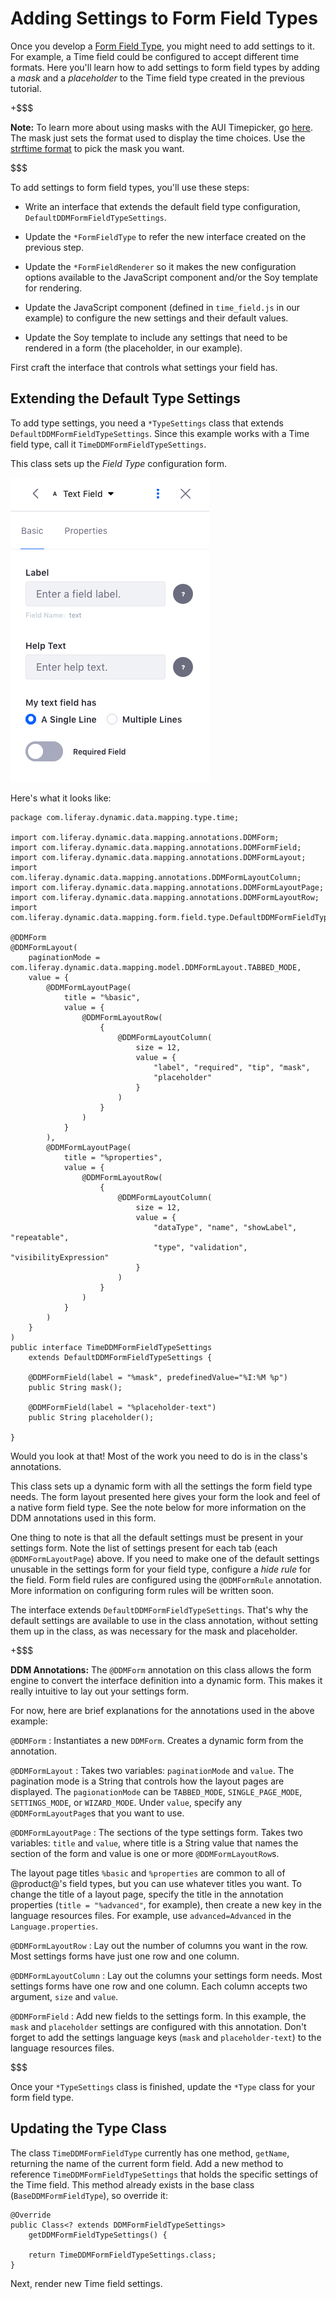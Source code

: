# Adding Settings to Form Field Types [](id=adding-settings-to-form-field-types)

Once you develop a 
[Form Field Type](/develop/tutorials/-/knowledge_base/7-1/creating-form-field-types), 
you might need to add settings to it. For example, a Time field could be
configured to accept different time formats. Here you'll learn how to add
settings to form field types by adding a *mask* and a *placeholder* to the Time
field type created in the previous tutorial. 

+$$$

**Note:** To learn more about using masks with the AUI Timepicker, go
[here](http://alloyui.com/tutorials/timepicker/). 
The mask just sets the format used to display the time choices. Use the 
[strftime format](http://pubs.opengroup.org/onlinepubs/007908799/xsh/strftime.html) 
to pick the mask you want.

$$$

To add settings to form field types, you'll use these steps:

- Write an interface that extends the default field type configuration,
  `DefaultDDMFormFieldTypeSettings`.

- Update the `*FormFieldType` to refer the new interface created on the previous step.

- Update the `*FormFieldRenderer` so it makes the new configuration options
  available to the JavaScript component and/or the Soy template for rendering.

- Update the JavaScript component (defined in `time_field.js` in our example) to
  configure the new settings and their default values.

- Update the Soy template to include any settings that need to be rendered
  in a form (the placeholder, in our example).

First craft the interface that controls what settings your field has.

## Extending the Default Type Settings [](id=extending-the-default-type-settings)

To add type settings, you need a `*TypeSettings` class that extends
`DefaultDDMFormFieldTypeSettings`. Since this example works with a Time field
type, call it `TimeDDMFormFieldTypeSettings`.

This class sets up the *Field Type* configuration form.

![Figure 1: Like your custom field types, the text field type's settings are configured in a Java interface.](../../../images/forms-text-settings.png)

Here's what it looks like:

    package com.liferay.dynamic.data.mapping.type.time;

    import com.liferay.dynamic.data.mapping.annotations.DDMForm;
    import com.liferay.dynamic.data.mapping.annotations.DDMFormField;
    import com.liferay.dynamic.data.mapping.annotations.DDMFormLayout;
    import com.liferay.dynamic.data.mapping.annotations.DDMFormLayoutColumn;
    import com.liferay.dynamic.data.mapping.annotations.DDMFormLayoutPage;
    import com.liferay.dynamic.data.mapping.annotations.DDMFormLayoutRow;
    import com.liferay.dynamic.data.mapping.form.field.type.DefaultDDMFormFieldTypeSettings;

    @DDMForm
    @DDMFormLayout(
        paginationMode = com.liferay.dynamic.data.mapping.model.DDMFormLayout.TABBED_MODE,
        value = {
            @DDMFormLayoutPage(
                title = "%basic",
                value = {
                    @DDMFormLayoutRow(
                        {
                            @DDMFormLayoutColumn(
                                size = 12,
                                value = {
                                    "label", "required", "tip", "mask",
                                    "placeholder"
                                }
                            )
                        }
                    )
                }
            ),
            @DDMFormLayoutPage(
                title = "%properties",
                value = {
                    @DDMFormLayoutRow(
                        {
                            @DDMFormLayoutColumn(
                                size = 12,
                                value = {
                                    "dataType", "name", "showLabel", "repeatable",
                                    "type", "validation", "visibilityExpression"
                                }
                            )
                        }
                    )
                }
            )
        }
    )
    public interface TimeDDMFormFieldTypeSettings
        extends DefaultDDMFormFieldTypeSettings {

        @DDMFormField(label = "%mask", predefinedValue="%I:%M %p")
        public String mask();

        @DDMFormField(label = "%placeholder-text")
        public String placeholder();
        
    }

Would you look at that! Most of the work you need to do is in the class's
annotations. 

This class sets up a dynamic form with all the settings the form field type
needs. The form layout presented here gives your form the look and feel of a
native form field type. See the note below for more information on the DDM
annotations used in this form.

One thing to note is that all the default settings must be present in your
settings form. Note the list of settings present for each tab (each
`@DDMFormLayoutPage`) above. If you need to make one of the default settings
unusable in the settings form for your field type, configure a *hide rule* for
the field. Form field rules are configured using the `@DDMFormRule`
annotation. More information on configuring form rules will be written soon.

The interface extends `DefaultDDMFormFieldTypeSettings`. That's why the default
settings are available to use in the class annotation, without setting them up
in the class, as was necessary for the mask and placeholder.

+$$$

**DDM Annotations:** The `@DDMForm` annotation on this class allows the form engine to
convert the interface definition into a dynamic form. This makes it really
intuitive to lay out your settings form. 

For now, here are brief explanations for the annotations used in the above
example:

`@DDMForm`
: Instantiates a new `DDMForm`. Creates a dynamic form from the annotation.

`@DDMFormLayout`
: Takes two variables: `paginationMode` and `value`. The pagination mode is a
String that controls how the layout pages are displayed. The `pagionationMode`
can be `TABBED_MODE`, `SINGLE_PAGE_MODE`, `SETTINGS_MODE`, or `WIZARD_MODE`.
Under `value`, specify any `@DDMFormLayoutPage`s that you want to use.

`@DDMFormLayoutPage`
: The sections of the type settings form. Takes two variables: `title` and
`value`, where title is a String value that names the section of the form and
value is one or more `@DDMFormLayoutRow`s.

The layout page titles `%basic` and `%properties` are common to all of
@product@'s field types, but you can use whatever titles you want. To change the
title of a layout page, specify the title in the annotation properties (`title =
"%advanced"`, for example), then create a new key in the language resources
files. For example, use `advanced=Advanced` in the `Language.properties`.

`@DDMFormLayoutRow`
: Lay out the number of columns you want in the row. Most settings
forms have just one row and one column.

`@DDMFormLayoutColumn`
: Lay out the columns your settings form needs. Most settings forms
have one row and one column. Each column accepts two argument, `size` and
`value`.

`@DDMFormField`
: Add new fields to the settings form. In this example, the `mask` and
`placeholder` settings are configured with this annotation. Don't forget to add
the settings language keys (`mask` and `placeholder-text`) to the language
resources files.

$$$

Once your `*TypeSettings` class is finished, update the `*Type` class for your
form field type.

## Updating the Type Class

The class `TimeDDMFormFieldType` currently has one method, `getName`, returning
the name of the current form field. Add a new method to reference
`TimeDDMFormFieldTypeSettings` that holds the specific settings of the Time
field. This method already exists in the base class (`BaseDDMFormFieldType`), so
override it:

    @Override
	public Class<? extends DDMFormFieldTypeSettings>
	    getDDMFormFieldTypeSettings() {

	    return TimeDDMFormFieldTypeSettings.class;
	}

Next, render new Time field settings.

